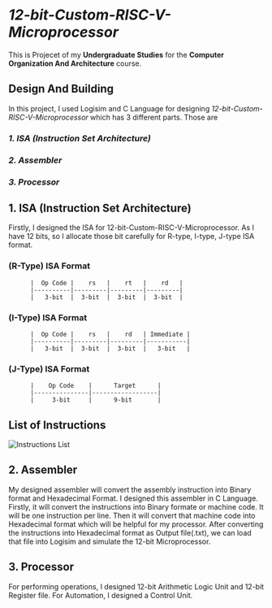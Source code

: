 # ***12-bit-Custom-RISC-V-Microprocessor***

This is Projecet of my **Undergraduate Studies** for the **Computer Organization And Architecture** course. 

## **Design And Building** 
In this project, I used Logisim and C Language for designing *12-bit-Custom-RISC-V-Microprocessor* which has 3 different parts. Those are
### *1. ISA (Instruction Set Architecture)*
### *2. Assembler*
### *3. Processor*


## 1. ISA (Instruction Set Architecture)
  Firstly, I designed the ISA for 12-bit-Custom-RISC-V-Microprocessor. As I have 12 bits, so I allocate those bit carefully for R-type, I-type, J-type ISA format.
  ### (R-Type) ISA Format
  
          |  Op Code |    rs   |    rt   |    rd   |
          |----------|---------|---------|---------|
          |   3-bit  |  3-bit  |  3-bit  |  3-bit  |
   
   ### (I-Type) ISA Format
   
          |  Op Code |    rs   |    rd   | Immediate |
          |----------|---------|---------|-----------|
          |   3-bit  |  3-bit  |  3-bit  |   3-bit   |
   
   ### (J-Type) ISA Format
   
          |    Op Code    |      Target      |
          |---------------|------------------|
          |     3-bit     |      9-bit       |
          
          
## List of Instructions
  
  ![Instructions List](https://user-images.githubusercontent.com/72562681/187966777-076c9413-796f-4cfe-bc9f-210dd0ccd79d.jpg)
      
 
## 2. Assembler
  My designed assembler will convert the assembly instruction into Binary format and Hexadecimal Format. I designed this assembler in C Language. Firstly, it will convert the instructions into Binary formate or machine code. It will be one instruction per line. Then it will convert that machine code into Hexadecimal format which will be helpful for my processor. After converting the instructions into Hexadecimal format as Output file(.txt), we can load that file into Logisim and simulate the 12-bit Microprocessor.  
  
  
## 3. Processor
  For performing operations, I designed 12-bit Arithmetic Logic Unit and 12-bit Register file.
  For Automation, I designed a Control Unit.

  
